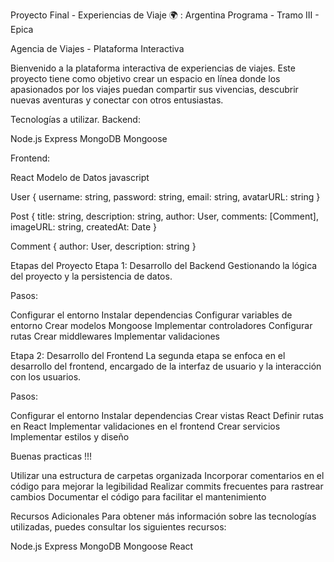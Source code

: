 Proyecto Final - Experiencias de Viaje 🌍 : Argentina Programa - Tramo III - Epica

Agencia de Viajes - Plataforma Interactiva 


Bienvenido a la plataforma interactiva de experiencias de viajes. 
Este proyecto tiene como objetivo crear un espacio en línea donde los apasionados por los viajes puedan compartir sus vivencias,
descubrir nuevas aventuras y conectar con otros entusiastas.

Tecnologías a utilizar.
Backend:

Node.js
Express
MongoDB
Mongoose

Frontend:

React
Modelo de Datos
javascript

User {
  username: string,
  password: string,
  email: string,
  avatarURL: string
}

Post {
  title: string,
  description: string,
  author: User,
  comments: [Comment],
  imageURL: string,
  createdAt: Date
}

Comment {
  author: User,
  description: string
}

Etapas del Proyecto
Etapa 1: Desarrollo del Backend
Gestionando la lógica del proyecto y la persistencia de datos.

Pasos:

Configurar el entorno
Instalar dependencias
Configurar variables de entorno
Crear modelos Mongoose
Implementar controladores
Configurar rutas
Crear middlewares
Implementar validaciones

Etapa 2: Desarrollo del Frontend
La segunda etapa se enfoca en el desarrollo del frontend, encargado de la interfaz de usuario y la interacción con los usuarios.

Pasos:

Configurar el entorno
Instalar dependencias
Crear vistas React
Definir rutas en React
Implementar validaciones en el frontend
Crear servicios
Implementar estilos y diseño

Buenas practicas !!! 

Utilizar una estructura de carpetas organizada
Incorporar comentarios en el código para mejorar la legibilidad
Realizar commits frecuentes para rastrear cambios
Documentar el código para facilitar el mantenimiento

Recursos Adicionales
Para obtener más información sobre las tecnologías utilizadas, puedes consultar los siguientes recursos:

Node.js
Express
MongoDB
Mongoose
React

